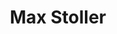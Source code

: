 ---
layout: post
title: Max Stoller
school: NYU
major: Major?
image: https://static.squarespace.com/static/50354720c4aa2d2d3150d3d8/t/50365762e4b0fd0f4baabd64/1345738595679/timthumb%20(2).jpeg?format=300w
position: ??
positionURL: http://www.techatnyu.org/position
now: Lerer Ventures
nowURL: http://www.google.com
twitter: 
email: t@NYU email?
graduate: 2014
weight: 11
---